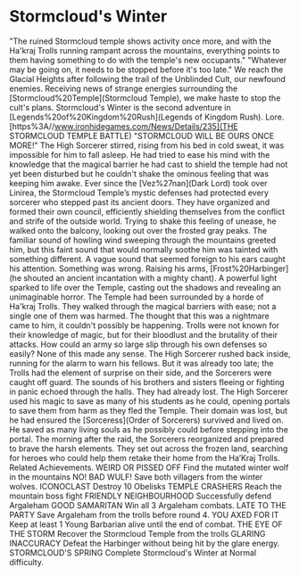 # Stormcloud's Winter

 
 "The ruined Stormcloud temple shows activity once more, and with the Ha'kraj Trolls running rampant across the mountains, everything points to them having something to do with the temple's new occupants."
 "Whatever may be going on, it needs to be stopped before it's too late."
We reach the Glacial Heights after following the trail of the Unblinded Cult, our newfound enemies.
Receiving news of strange energies surrounding the [Stormcloud%20Temple](Stormcloud Temple), we make haste to stop the cult's plans.
Stormcloud's Winter is the second adventure in [Legends%20of%20Kingdom%20Rush](Legends of Kingdom Rush). 
Lore.
[https%3A//www.ironhidegames.com/News/Details/235](THE STORMCLOUD TEMPLE BATTLE)
"STORMCLOUD WILL BE OURS ONCE MORE!"
The High Sorcerer stirred, rising from his bed in cold sweat, it was impossible for him to fall asleep. He had tried to ease his mind with the knowledge that the magical barrier he had cast to shield the temple had not yet been disturbed but he couldn't shake the ominous feeling that was keeping him awake. Ever since the [Vez%27nan](Dark Lord) took over Linirea, the Stormcloud Temple’s mystic defenses had protected every sorcerer who stepped past its ancient doors. They have organized and formed their own council, efficiently shielding themselves from the conflict and strife of the outside world. 
Trying to shake this feeling of unease, he walked onto the balcony, looking out over the frosted gray peaks. The familiar sound of howling wind sweeping through the mountains greeted him, but this faint sound that would normally soothe him was tainted with something different. A vague sound that seemed foreign to his ears caught his attention. Something was wrong. Raising his arms, [Frost%20Harbinger](he shouted an ancient incantation with a mighty chant). A powerful light sparked to life over the Temple, casting out the shadows and revealing an unimaginable horror. 
The Temple had been surrounded by a horde of Ha'kraj Trolls. They walked through the magical barriers with ease; not a single one of them was harmed. The thought that this was a nightmare came to him, it couldn't possibly be happening. Trolls were not known for their knowledge of magic, but for their bloodlust and the brutality of their attacks. How could an army so large slip through his own defenses so easily? None of this made any sense. The High Sorcerer rushed back inside, running for the alarm to warn his fellows. But it was already too late; the Trolls had the element of surprise on their side, and the Sorcerers were caught off guard. 
The sounds of his brothers and sisters fleeing or fighting in panic echoed through the halls. They had already lost. The High Sorcerer used his magic to save as many of his students as he could, opening portals to save them from harm as they fled the Temple. Their domain was lost, but he had ensured the [Sorceress](Order of Sorcerers) survived and lived on. He saved as many living souls as he possibly could before stepping into the portal. The morning after the raid, the Sorcerers reorganized and prepared to brave the harsh elements. They set out across the frozen land, searching for heroes who could help them retake their home from the Ha’Kraj Trolls. 
Related Achievements.
 WEIRD OR PISSED OFF
Find the mutated winter wolf in the mountains
 NO! BAD WULF!
Save both villagers from the winter wolves.
 ICONOCLAST
Destroy 10 Obelisks
 TEMPLE CRASHERS
Reach the mountain boss fight
 FRIENDLY NEIGHBOURHOOD
Successfully defend Argaleham
 GOOD SAMARITAN
Win all 3 Argaleham combats.
 LATE TO THE PARTY
Save Argaleham from the trolls before round 4.
 YOU AXED FOR IT
Keep at least 1 Young Barbarian alive until the end of combat.
 THE EYE OF THE STORM
Recover the Stormcloud Temple from the trolls
 GLARING INACCURACY
Defeat the Harbinger without being hit by the glare energy.
 STORMCLOUD'S SPRING
Complete Stormcloud's Winter at Normal difficulty.